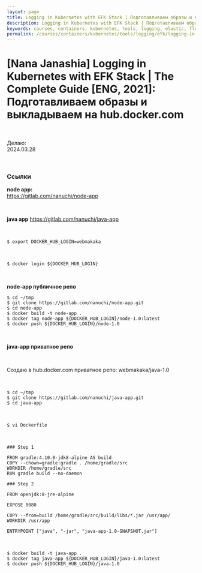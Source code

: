 ```yaml
---
layout: page
title: Logging in Kubernetes with EFK Stack | Подготавливаем образы и выкладываем на hub.docker.com
description: Logging in Kubernetes with EFK Stack | Подготавливаем образы и выкладываем на hub.docker.com
keywords: courses, containers, kubernetes, tools, logging, elastic, fluentd, kibana, Подготавливаем образы и выкладываем на hub.docker.com
permalink: /courses/containers/kubernetes/tools/logging/efk/logging-in-kubernetes-with-efk-stack/build-and-push-docker-images/
---
```


# [Nana Janashia] Logging in Kubernetes with EFK Stack | The Complete Guide [ENG, 2021]: Подготавливаем образы и выкладываем на hub.docker.com

<br/>

Делаю:  
2024.03.28

<br/>

### Ссылки

**node app:**  
https://gitlab.com/nanuchi/node-app

<br/>

**java app**
https://gitlab.com/nanuchi/java-app

<br/>

```
$ export DOCKER_HUB_LOGIN=webmakaka
```

<br/>

```
$ docker login ${DOCKER_HUB_LOGIN}
```

<br/>

**node-app публичное репо**

```
$ cd ~/tmp
$ git clone https://gitlab.com/nanuchi/node-app.git
$ cd node-app
$ docker build -t node-app .
$ docker tag node-app ${DOCKER_HUB_LOGIN}/node-1.0:latest
$ docker push ${DOCKER_HUB_LOGIN}/node-1.0
```

<br/>

**java-app приватное репо**

<br/>

Создаю в hub.docker.com приватное репо: webmakaka/java-1.0

<br/>

```
$ cd ~/tmp
$ git clone https://gitlab.com/nanuchi/java-app.git
$ cd java-app
```

<br/>

```
$ vi Dockerfile
```

<br/>

```
### Step 1

FROM gradle:4.10.0-jdk8-alpine AS build
COPY --chown=gradle:gradle . /home/gradle/src
WORKDIR /home/gradle/src
RUN gradle build --no-daemon

### Step 2

FROM openjdk:8-jre-alpine

EXPOSE 8080

COPY --from=build /home/gradle/src/build/libs/*.jar /usr/app/
WORKDIR /usr/app

ENTRYPOINT ["java", "-jar", "java-app-1.0-SNAPSHOT.jar"]
```

<br/>

```
$ docker build -t java-app .
$ docker tag java-app ${DOCKER_HUB_LOGIN}/java-1.0:latest
$ docker push ${DOCKER_HUB_LOGIN}/java-1.0
```
